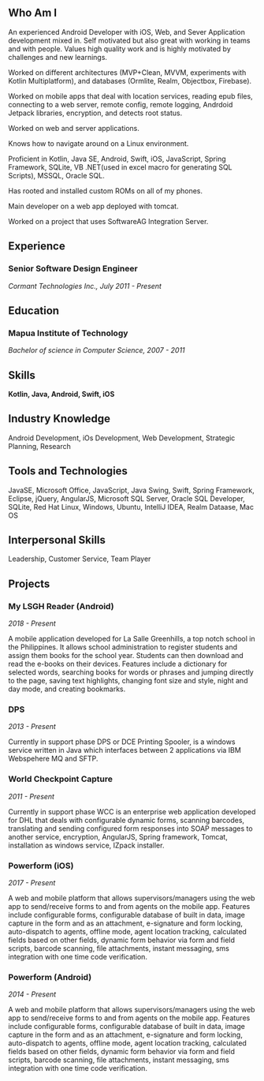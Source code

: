 ## Who Am I
An experienced Android Developer with iOS, Web, and Sever Application development mixed in. Self motivated but also great with working in teams and with people. Values high quality work and is highly motivated by challenges and new learnings.

Worked on different architectures (MVP+Clean, MVVM, experiments with Kotlin Multiplatform), and databases (Ormlite, Realm, Objectbox, Firebase).

Worked on mobile apps that deal with location services, reading epub files, connecting to a web server, remote config, remote logging, Andrdoid Jetpack libraries, encryption, and detects root status.

Worked on web and server applications.

Knows how to navigate around on a Linux environment.

Proficient in Kotlin, Java SE, Android, Swift, iOS, JavaScript, Spring Framework, SQLite, VB .NET(used in excel macro for generating SQL Scripts), MSSQL, Oracle SQL.

Has rooted and installed custom ROMs on all of my phones.

Main developer on a web app deployed with tomcat.

Worked on a project that uses SoftwareAG Integration Server. 

## Experience
### Senior Software Design Engineer
_Cormant Technologies Inc., July 2011 - Present_

## Education
### Mapua Institute of Technology
_Bachelor of science in Computer Science, 2007 - 2011_

## Skills
**Kotlin, Java, Android, Swift, iOS**

## Industry Knowledge
Android Development, iOs Development, Web Development, Strategic Planning, Research

## Tools and Technologies
JavaSE, Microsoft Office, JavaScript, Java Swing, Swift, Spring Framework, Eclipse, jQuery, AngularJS, Microsoft SQL Server, Oracle SQL Developer, SQLite, Red Hat Linux, Windows, Ubuntu, IntelliJ IDEA, Realm Dataase, Mac OS

## Interpersonal Skills
Leadership, Customer Service, Team Player

## Projects
### My LSGH Reader (Android)
_2018 - Present_

A mobile application developed for La Salle Greenhills, a top notch school in the Philippines. It allows school administration to register students and assign them books for the school year. Students can then download and read the e-books on their devices. Features include a dictionary for selected words, searching books for words or phrases and jumping directly to the page, saving text highlights, changing font size and style, night and day mode, and creating bookmarks.

### DPS
_2013 - Present_

Currently in support phase DPS or DCE Printing Spooler, is a windows service written in Java which interfaces between 2 applications via IBM Webspehere MQ and SFTP.

### World Checkpoint Capture
_2011 - Present_

Currently in support phase WCC is an enterprise web application developed for DHL that deals with configurable dynamic forms, scanning barcodes, translating and sending configured form responses into SOAP messages to another service, encryption, AngularJS, Spring framework, Tomcat, installation as windows service, IZpack installer.

### Powerform (iOS)
_2017 - Present_

A web and mobile platform that allows supervisors/managers using the web app to send/receive forms to and from agents on the mobile app. Features include configurable forms, configurable database of built in data, image capture in the form and as an attachment, e-signature and form locking, auto-dispatch to agents, offline mode, agent location tracking, calculated fields based on other fields, dynamic form behavior via form and field scripts, barcode scanning, file attachments, instant messaging, sms integration with one time code verification.

### Powerform (Android)
_2014 - Present_

A web and mobile platform that allows supervisors/managers using the web app to send/receive forms to and from agents on the mobile app. Features include configurable forms, configurable database of built in data, image capture in the form and as an attachment, e-signature and form locking, auto-dispatch to agents, offline mode, agent location tracking, calculated fields based on other fields, dynamic form behavior via form and field scripts, barcode scanning, file attachments, instant messaging, sms integration with one time code verification.
